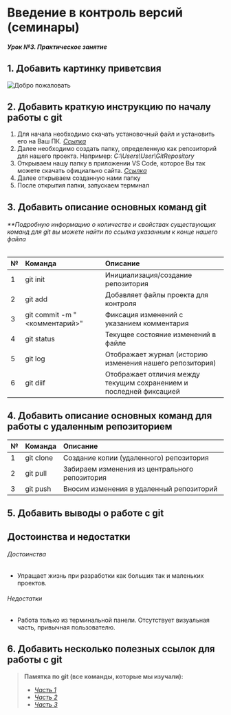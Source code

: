 # Введение в контроль версий (семинары) 
##### Урок №3. Практическое занятие

## 1. Добавить картинку приветсвия
![Добро пожаловать](Resource\Image\Welcome_1.jpg)

## 2. Добавить краткую инструкцию по началу работы с git
1. Для начала необходимо скачать установочный файл и установить его на Ваш ПК. *[Cсылка](https://git-scm.com/)*
2. Далее необходимо создать папку, определенную как репозиторий для нашего проекта. Например:
*С:\Users\User\GitRepository*
3. Открываем нашу папку в приложении VS Code, которое Вы так можете скачать официально сайта. *[Ссылка](https://code.visualstudio.com/)*
4. Далее открываем созданную нами папку
5. После открытия папки, запускаем терминал

## 3. Добавить описание основных команд git
###### **Подробную информацию о количестве и свойствах существующих команд для git вы можете найти по ссылка указанным к конце нашего файла
| № | Команда                       | Описание                                                 |
| - | :---------------------------- | :------------------------------------------------------- |
| 1 | git init                      | Инициализация/создание репозитория |
| 2 | git add                       | Добавляет файлы проекта для контроля |
| 3 | git commit -m "<комментарий>" | Фиксация изменений с указанием комментария |
| 4 | git status                    | Текущее состояние изменений в файле |
| 5 | git log                       | Отображает журнал (историю изменения нашего репозитория) |
| 6 | git diif            | Отображает отличия между текущим сохранением и последней фиксацией |

## 4. Добавить описание основных команд для работы с удаленным репозиторием
| № | Команда                       | Описание                                                 |
| - | :---------------------------- | :------------------------------------------------------- |
| 1 | git clone                     | Cоздание копии (удаленного) репозитория |
| 2 | git pull                      | Забираем изменения из центрального репозитория |
| 3 | git push                      | Вносим изменения в удаленный репозиторий |

## 5. Добавить выводы о работе с git
## Достоинства и недостатки
###### Достоинства
- Упращает жизнь при разработки как больших так и маленьких проектов.
###### Недостатки
- Работа только из терминальной панели. Отсутствует визуальная часть, привычная пользователю.

## 6. Добавить несколько полезных ссылок для работы с git
> **Памятка по git (все команды, которые мы изучали):**
> * *[Часть 1](https://habr.com/ru/articles/541258/)*
> * *[Часть 2](https://habr.com/ru/articles/542616/)*
> * *[Часть 3](https://learngitbranching.js.org/?locale=ru_RU)*


